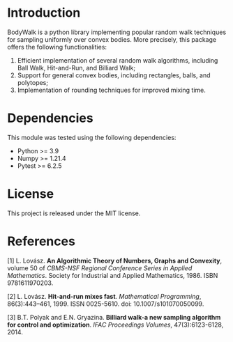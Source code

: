 # Introduction
BodyWalk is a python library implementing popular random walk techniques for sampling
uniformly over convex bodies. More precisely, this package offers the following functionalities:

1) Efficient implementation of several random walk algorithms, including Ball Walk, Hit-and-Run, and Billiard Walk;
2) Support for general convex bodies, including rectangles, balls, and polytopes;
3) Implementation of rounding techniques for improved mixing time.

# Dependencies
This module was tested using the following dependencies:
- Python >= 3.9
- Numpy >= 1.21.4
- Pytest >= 6.2.5

# License
This project is released under the MIT license.

# References
[1] L. Lovász. **An Algorithmic Theory of Numbers, Graphs and Convexity**, volume 50 of *CBMS-NSF Regional Conference Series in Applied Mathematics*. Society for Industrial and Applied Mathematics, 1986. ISBN 9781611970203.

[2] L. Lovász. **Hit-and-run mixes fast**. *Mathematical Programming*, 86(3):443–461, 1999. ISSN 0025-5610. doi: 10.1007/s101070050099.

[3] B.T. Polyak and E.N. Gryazina. **Billiard walk-a new sampling algorithm for control and optimization**. *IFAC Proceedings Volumes*, 47(3):6123-6128, 2014.
